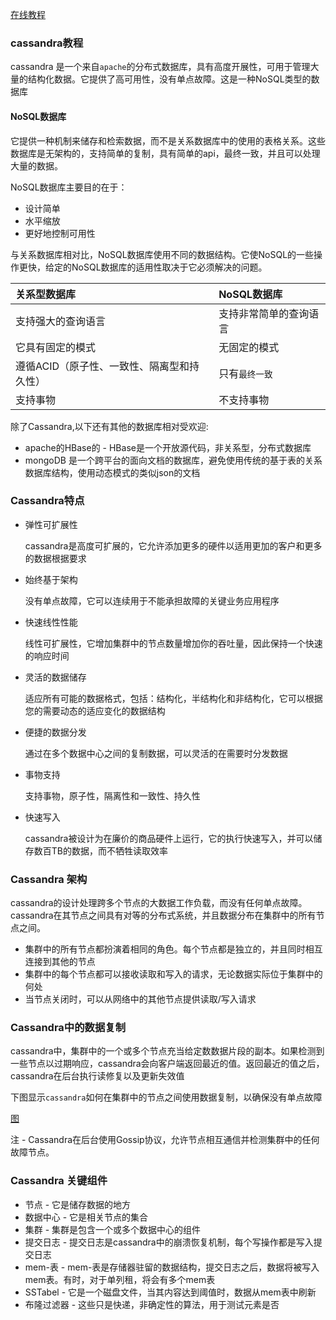 [在线教程](https://www.w3cschool.cn/cassandra/)
### cassandra教程
cassandra 是一个来自`apache`的分布式数据库，具有高度开展性，可用于管理大量的结构化数据。它提供了高可用性，没有单点故障。这是一种NoSQL类型的数据库

#### NoSQL数据库
它提供一种机制来储存和检索数据，而不是关系数据库中的使用的表格关系。这些数据库是无架构的，支持简单的复制，具有简单的api，最终一致，并且可以处理大量的数据。

NoSQL数据库主要目的在于：

- 设计简单
- 水平缩放
- 更好地控制可用性

与关系数据库相对比，NoSQL数据库使用不同的数据结构。它使NoSQL的一些操作更快，给定的NoSQL数据库的适用性取决于它必须解决的问题。

| 关系型数据库  | NoSQL数据库  |
|:----------|:----------|
| 支持强大的查询语言    | 支持非常简单的查询语言   |
| 它具有固定的模式   | 无固定的模式   |
| 遵循ACID（原子性、一致性、隔离型和持久性）    | 只有`最终一致`    |
| 支持事物   | 不支持事物    |


除了Cassandra,以下还有其他的数据库相对受欢迎:

- apache的HBase的 - HBase是一个开放源代码，非关系型，分布式数据库
- mongoDB 是一个跨平台的面向文档的数据库，避免使用传统的基于表的关系数据库结构，使用动态模式的类似json的文档


### Cassandra特点
- 弹性可扩展性
	
	 cassandra是高度可扩展的，它允许添加更多的硬件以适用更加的客户和更多的数据根据要求
- 始终基于架构
	
	没有单点故障，它可以连续用于不能承担故障的关键业务应用程序
- 快速线性性能
	
	线性可扩展性，它增加集群中的节点数量增加你的吞吐量，因此保持一个快速的响应时间
- 灵活的数据储存
	
	适应所有可能的数据格式，包括：结构化，半结构化和非结构化，它可以根据您的需要动态的适应变化的数据结构
- 便捷的数据分发
	
	通过在多个数据中心之间的复制数据，可以灵活的在需要时分发数据
- 事物支持
	
	支持事物，原子性，隔离性和一致性、持久性
- 快速写入
	
	cassandra被设计为在廉价的商品硬件上运行，它的执行快速写入，并可以储存数百TB的数据，而不牺牲读取效率


### Cassandra 架构
cassandra的设计处理跨多个节点的大数据工作负载，而没有任何单点故障。cassandra在其节点之间具有对等的分布式系统，并且数据分布在集群中的所有节点之间。

- 集群中的所有节点都扮演着相同的角色。每个节点都是独立的，并且同时相互连接到其他的节点
- 集群中的每个节点都可以接收读取和写入的请求，无论数据实际位于集群中的何处
- 当节点关闭时，可以从网络中的其他节点提供读取/写入请求

### Cassandra中的数据复制
cassandra中，集群中的一个或多个节点充当给定数数据片段的副本。如果检测到一些节点以过期响应，cassandra会向客户端返回最近的值。返回最近的值之后，cassandra在后台执行读修复以及更新失效值

下图显示`cassandra`如何在集群中的节点之间使用数据复制，以确保没有单点故障

[图](./images/data_replication.jpeg)

注 - Cassandra在后台使用Gossip协议，允许节点相互通信并检测集群中的任何故障节点。


### Cassandra 关键组件
- 节点 - 它是储存数据的地方
- 数据中心 - 它是相关节点的集合
- 集群 - 集群是包含一个或多个数据中心的组件
- 提交日志 - 提交日志是cassandra中的崩溃恢复机制，每个写操作都是写入提交日志
- mem-表 - mem-表是存储器驻留的数据结构，提交日志之后，数据将被写入mem表。有时，对于单列租，将会有多个mem表
- SSTabel - 它是一个磁盘文件，当其内容达到阈值时，数据从mem表中刷新
- 布隆过滤器  - 这些只是快递，非确定性的算法，用于测试元素是否





























